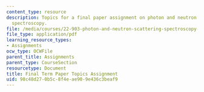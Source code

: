 ```yaml
---
content_type: resource
description: Topics for a final paper assignment on photon and neutron scattering
  spectroscopy.
file: /media/courses/22-903-photon-and-neutron-scattering-spectroscopy-and-its-applications-in-condensed-matter-spring-2005/98c48d270b5c8f4eae909e436c3beaf9_fnl_assgnmnt_r.pdf
file_type: application/pdf
learning_resource_types:
- Assignments
ocw_type: OCWFile
parent_title: Assignments
parent_type: CourseSection
resourcetype: Document
title: Final Term Paper Topics Assignment
uid: 98c48d27-0b5c-8f4e-ae90-9e436c3beaf9
---
```

